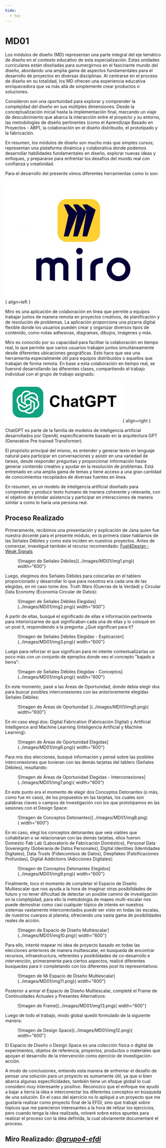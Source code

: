 ```yaml
---
hide:
  - toc
---
```


[weak-signals]: http://www.fuel4design.org/index.php/atlas-of-weak-signals/

# MD01 


Los módulos de diseño (MD) representan una parte integral del eje temático de diseño en el contexto educativo de esta especialización. Estas unidades curriculares están diseñadas para sumergirnos en el fascinante mundo del diseño, abordando una amplia gama de aspectos fundamentales para el desarrollo de proyectos en diversas disciplinas. Al centrarse en el proceso de diseño en su totalidad, los MD ofrecen una experiencia educativa enriquecedora que va más allá de simplemente crear productos o soluciones.

Consideron son una oportunidad para explorar y comprender la complejidad del diseño en sus múltiples dimensiones. Desde la conceptualización inicial hasta la implementación final, marcando un viaje de descubrimiento que abarca la interacción entre el proyecto y su entorno, las metodologías de diseño pertinentes (como el Aprendizaje Basado en Proyectos - ABP), la colaboración en el diseño distribuido, el prototipado y la fabricación.

En resumen, los módulos de diseño son mucho más que simples cursos; representan una plataforma dinámica y colaborativa donde podemos desarrollar habilidades fundamentales en diseño, explorar nuevas ideas y enfoques, y prepararse para enfrentar los desafíos del mundo real con confianza y creatividad.

Para el desarrollo del presente vimos diferentes herramientas como lo son:

![Imagen de MIRO](../images/MD01/miro.png#md01){ align=left }

Miro es una aplicación de colaboración en línea que permite a equipos trabajar juntos de manera remota en proyectos creativos, de planificación y de resolución de problemas. La aplicación proporciona una pizarra digital flexible donde los usuarios pueden crear y organizar diversos tipos de contenido, como notas adhesivas, diagramas, dibujos, imágenes y más.

Miro es conocido por su capacidad para facilitar la colaboración en tiempo real, lo que permite que varios usuarios trabajen juntos simultáneamente desde diferentes ubicaciones geográficas. Esto hace que sea una herramienta especialmente útil para equipos distribuidos o aquellos que trabajan de forma remota. En base a esta colaboración en tiempo real, se fuerond desarrollando las diferentes clases, compartiendo el trabajo individual con el grupo de trabajo asignado.

![Imagen de ChatGPT](../images/MD01/pepito.png#md01){ align=right }

ChatGPT es parte de la familia de modelos de inteligencia artificial desarrollados por OpenAI, específicamente basado en la arquitectura GPT (Generative Pre-trained Transformer).

El propósito principal del mismo, es entender y generar texto en lenguaje natural para participar en conversaciones y asistir en una variedad de tareas, desde responder preguntas y proporcionar información hasta generar contenido creativo y ayudar en la resolución de problemas. Está entrenado en una amplia gama de temas y tiene acceso a una gran cantidad de conocimientos recopilados de diversas fuentes en línea.

En resumen, es un modelo de inteligencia artificial diseñado para comprender y producir texto humano de manera coherente y relevante, con el objetivo de brindar asistencia y participar en interacciones de manera similar a como lo haría una persona real.

## Proceso Realizado

Primeramente, recibimos una presentación y explicación de Jana quien fue nuestra docente para el presente módulo, en la primera clase hablamos de las Señales Débiles y como esta inciden en nuestros proyectos.
Antes de comenzar, investigué también el recurso recomendado: [Fuel4Design - Weak Signals][weak-signals]

<figure markdown="span">
  ![Imagen de Señales Débiles](../images/MD01/img1.png){ width="600"}
</figure>

Luego, elegimos dos Señales Débiles para colocarlas en el tablero proporcionado y desarrollar lo que para nosotros era cada una de las elegidas, en mi caso tome dos: Truth Wars (Guerras de la Verdad) y Circular Data Economy (Economía Circular de Datos):

<figure markdown="span">
  ![Imagen de Señales Débiles Elegidas](../images/MD01/img2.png){ width="600"}
</figure>

A partir de ellas, busqué el significado de ellas e información pertinente para interiorizarme de qué significaban cada una de ellas y lo coloqué en un post it, respondiendo a la pregunta: ¿Qué significan para tí?

<figure markdown="span">
  ![Imagen de Señales Débiles Elegidas - Explicación](../images/MD01/img3.png){ width="600"}
</figure>

Luego para reforzar el que significan para mí intente contextualizarlas un poco más con un conjunto de ejemplos donde veo el concepto "bajado a tierra":

<figure markdown="span">
  ![Imagen de Señales Débiles Elegidas - Conceptos](../images/MD01/img4.png){ width="600"}
</figure>

En este momento, pasé a las Áreas de Oportunidad, donde debía elegir dos para buscar posibles interconexiones con las anterioremente elegidas Señales Débiles:

<figure markdown="span">
  ![Imagen de Áreas de Oportunidad ](../images/MD01/img5.png){ width="600"}
</figure>

En mi caso elegí dos: Digital Fabrication (Fabricación Digital) y Artificial Intelligence and Machine Learning (Inteligencia Artificial y Machine Learning):

<figure markdown="span">
  ![Imagen de Áreas de Oportunidad Elegidas](../images/MD01/img6.png){ width="600"}
</figure>

Para mis dos elecciones, busqué información y pensé sobre las posibles interconexiones que tuvieran con las demás tarjetas del tablero (Señales Débiles), resultando:

<figure markdown="span">
  ![Imagen de Áreas de Oportunidad Elegidas - Interconexiones](../images/MD01/img7.png){ width="600"}
</figure>

En este punto era el momento de elegir dos Conceptos Detonantes (o más, como fue mi caso), de los propuestos en las tarjetas, los cuales son palabras claves o campos de investigación con los que prototipamos en las sesiones con el Design Space:

<figure markdown="span">
  ![Imagen de Conceptos Detonantes](../images/MD01/img8.png){ width="600"}
</figure>

En mi caso, elegí los conceptos detonantes que veía viables que cohabitaran o se relacionaran con las demás tarjetas, ellos fueron: Domestic Fab Lab (Laboratorio de Fabricación Doméstico), Personal Data Sovereignty (Soberanía de Datos Personales), Digital Identities (Identidades Digitales), Data Trusts (Fideicomisos de Datos), Deepfakes (Falsificaciones Profundas), Digital Addictions (Adicciones Digitales):

<figure markdown="span">
  ![Imagen de Conceptos Detonantes Elegidos](../images/MD01/img9.png){ width="600"}
</figure>

Finalmente, toco el momento de completar el Espacio de Diseño Multiescalar que nos ayuda a la hora de imaginar otras posibilidades de futuro y no tener dificultad de detectar un posible camino de investigación en la complejidad, para ello la metodología de mapeo multi-escalar nos puede demostrar como casi cualquier tópico de interés en nuestros sistemas vastamente interconectados puede ser visto en todas las escalas, de nuestros cuerpos al planeta, ofreciendo una vasta gama de posibilidades reales de acción.

<figure markdown="span">
  ![Imagen de Espacio de Diseño Multiescalar](../images/MD01/img10.png){ width="600"}
</figure>

Para ello, intenté mapear mi idea de proyecto basado en todas las elecciones anteriores de manera multiescalar, en busqueda de encontrar recursos, infraestructura, referentes y posibilidades de co-desarrollo e intervención, primeramente para ciertos aspectos, realicé diferentes busquedas para ir completando con los diferentes post its representativos:

<figure markdown="span">
  ![Imagen de Mi Espacio de Diseño Multiescalar](../images/MD01/img11.png){ width="600"}
</figure>

Posterior a armar el Espacio de Diseño Multiescalar, completé el Frame de Continuidades Actuales y Presentes Alternativos:

<figure markdown="span">
  ![Imagen de Frame](../images/MD01/img13.png){ width="600"}
</figure>

Luego de todo el trabajo, modo global quedó formulado de la siguiente manera:

<figure markdown="span">
  ![Imagen de Design Space](../images/MD01/img12.png){ width="600"}
</figure>

El Espacio de Diseño o Design Space es una colección física o digital de experimentos, objetos de referencia, proyectos, productos o materiales que apoyan el desarrollo de la intervención como ejercicio de investigación-acción.

A modo de conclusiones, entiendo esta manera de enfrentar el desafío de pensar una solución para un proyecto es sumamente útil, ya que si bien abarca algunas especificidades, también tiene un efoque global lo cual considero muy interesante y positivo. Reconozco que el enfoque me ayudó a bajar a tierra la idea e interconectar los diferentes conceptos en búsqueda de una solución. En el caso del ejercicio no lo apliqué a un proyecto que me gustaría realizar como proyecto final de la EFDI, sino que trabajé sobre tópicos que me parecieron interesantes a la hora de relizar los ejercicios, pero cuando tenga la idea realizada, volveré sobre estos apuntes para realizar el proceso con la idea definida, la cual obviamente documentaré el proceso.

## Miro Realizado: _[@grupo4-efdi](https://miro.com/app/board/uXjVKQD5ciI=/)_
